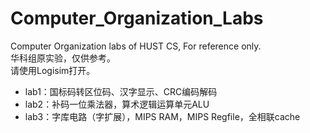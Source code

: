 # Computer_Organization_Labs
Computer Organization labs of HUST CS, For reference only.  
华科组原实验，仅供参考。  
请使用Logisim打开。 
* lab1：国标码转区位码、汉字显示、CRC编码解码  
* lab2：补码一位乘法器，算术逻辑运算单元ALU
* lab3：字库电路（字扩展），MIPS RAM，MIPS Regfile，全相联cache
